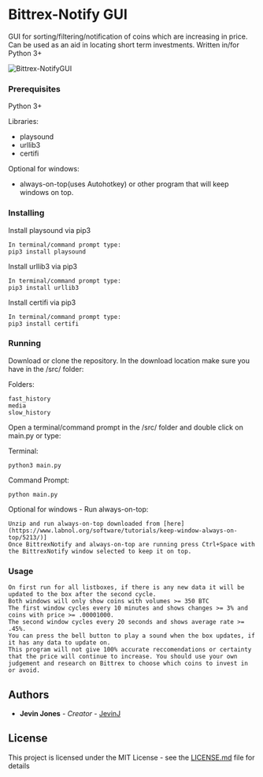 # Bittrex-Notify GUI

GUI for sorting/filtering/notification of coins which are increasing in price. Can be used as an aid in locating short term investments. Written in/for Python 3+

![Bittrex-NotifyGUI](https://github.com/JevinJ/Bittrex-Notify/blob/master/BittrexNotifyGUI.jpg?raw=true)
### Prerequisites

Python 3+

Libraries:
* playsound
* urllib3
* certifi


Optional for windows:
* always-on-top(uses Autohotkey) or other program that will keep windows on top.


### Installing

Install playsound via pip3
```
In terminal/command prompt type:
pip3 install playsound
```

Install urllib3 via pip3
```
In terminal/command prompt type:
pip3 install urllib3
```

Install certifi via pip3
```
In terminal/command prompt type:
pip3 install certifi
```

### Running

Download or clone the repository.
In the download location make sure you have in the /src/ folder:

Folders:
```
fast_history
media
slow_history
```

Open a terminal/command prompt in the /src/ folder and double click on main.py or type:

Terminal:
```
python3 main.py
```

Command Prompt:
```
python main.py
```

Optional for windows - Run always-on-top:
```
Unzip and run always-on-top downloaded from [here](https://www.labnol.org/software/tutorials/keep-window-always-on-top/5213/)]
Once BittrexNotify and always-on-top are running press Ctrl+Space with the BittrexNotify window selected to keep it on top.
```

### Usage

```
On first run for all listboxes, if there is any new data it will be updated to the box after the second cycle.
Both windows will only show coins with volumes >= 350 BTC
The first window cycles every 10 minutes and shows changes >= 3% and coins with price >= .00001000.
The second window cycles every 20 seconds and shows average rate >= .45%.
You can press the bell button to play a sound when the box updates, if it has any data to update on.
This program will not give 100% accurate reccomendations or certainty that the price will continue to increase. You should use your own judgement and research on Bittrex to choose which coins to invest in or avoid.
```

## Authors

* **Jevin Jones** - *Creator* - [JevinJ](https://github.com/JevinJ)

## License

This project is licensed under the MIT License - see the [LICENSE.md](LICENSE.md) file for details
